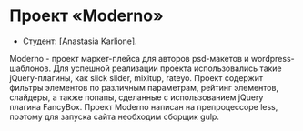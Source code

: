 # Проект «Moderno»

* Студент: [Anastasia Karlione].

Moderno - проект маркет-плейса для авторов psd-макетов и wordpress-шаблонов. Для успешной реализации проекта использовались такие jQuery-плагины, как slick slider, mixitup, rateyo. 
Проект содержит фильтры элементов по различным параметрам, рейтинг элементов, слайдеры, а также попапы, сделанные с использованием jQuery плагина FancyBox.
Проект Moderno написан на препроцессоре less, поэтому для запуска сайта необходим сборщик gulp.